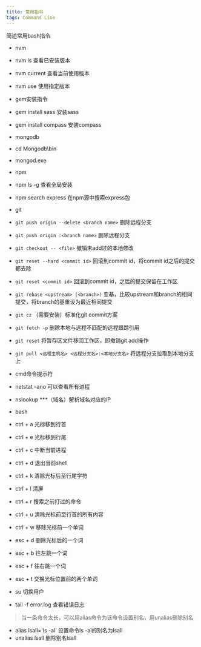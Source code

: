 ```yaml
---
title: 常用指令
tags: Command Line
---
```


简述常用bash指令

<!--more-->

- nvm
 - nvm ls 查看已安装版本
 - nvm current 查看当前使用版本
 - nvm use 使用指定版本
- gem安装指令
 - gem install sass 安装sass
 - gem install compass 安装compass
- mongodb 
 - cd Mongodb\bin
 - mongod.exe
- npm
 - npm ls -g 查看全局安装
 - npm search express 在npm源中搜索express包
- git
 - `git push origin --delete <branch name>` 删除远程分支
 - `git push origin :<branch name>` 删除远程分支
 - `git checkout -- <file>` 撤销未add过的本地修改
 - `git reset --hard <commit id>` 回滚到commit id，将commit id之后的提交都去除
 - `git reset <commit id>` 回滚到commit id，之后的提交保留在工作区
 - `git rebase <upstream> (<branch>)` 变基，比较upstream和branch的相同提交，将branch的基重设为最近相同提交
 - `git cz` （需要安装）标准化git commit方案
 - `git fetch -p` 删除本地与远程不匹配的远程跟踪引用
 - `git reset` 将暂存区文件移回工作区，即撤销git add操作
 - `git pull <远程主机名> <远程分支名>:<本地分支名>` 将远程分支拉取到本地分支上
- cmd命令提示符
 - netstat –ano 可以查看所有进程
 - nslookup ***（域名）解析域名对应的IP

- bash
 - ctrl + a 光标移到行首
 - ctrl + e 光标移到行尾
 - ctrl + c 中断当前进程
 - ctrl + d 退出当前shell
 - ctrl + k 清除光标后至行尾字符
 - ctrl + l 清屏
 - ctrl + r 搜索之前打过的命令
 - ctrl + u 清除光标前至行首的所有内容
 - ctrl + w 移除光标前一个单词
 - esc + d 删除光标后的一个词
 - esc + b 往左跳一个词
 - esc + f 往右跳一个词
 - esc + t 交换光标位置前的两个单词

 - su 切换用户
 - tail -f error.log 查看错误日志

>当一条命令太长，可以用alias命令为该命令设置别名，用unalias删除别名

 - alias lsall='ls -al' 设置命令ls -al的别名为lsall
 - unalias lsall 删除别名lsall
